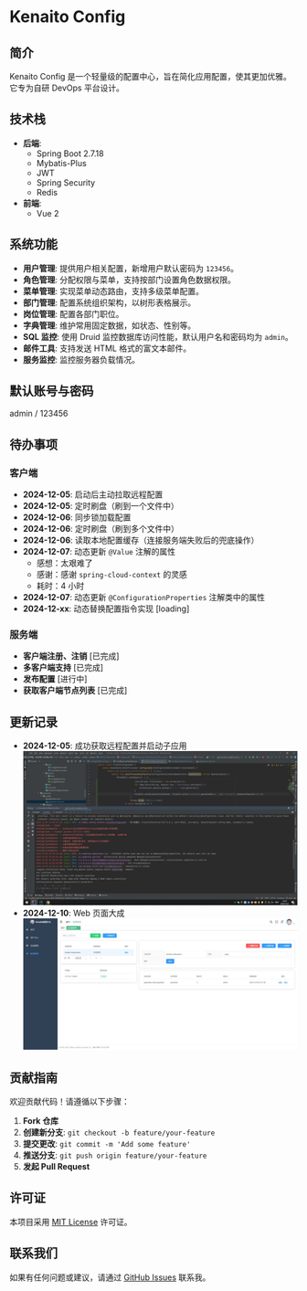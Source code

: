 # Kenaito Config

## 简介

Kenaito Config 是一个轻量级的配置中心，旨在简化应用配置，使其更加优雅。它专为自研 DevOps 平台设计。

## 技术栈

- **后端**:
    - Spring Boot 2.7.18
    - Mybatis-Plus
    - JWT
    - Spring Security
    - Redis
- **前端**:
    - Vue 2

## 系统功能

- **用户管理**: 提供用户相关配置，新增用户默认密码为 `123456`。
- **角色管理**: 分配权限与菜单，支持按部门设置角色数据权限。
- **菜单管理**: 实现菜单动态路由，支持多级菜单配置。
- **部门管理**: 配置系统组织架构，以树形表格展示。
- **岗位管理**: 配置各部门职位。
- **字典管理**: 维护常用固定数据，如状态、性别等。
- **SQL 监控**: 使用 Druid 监控数据库访问性能，默认用户名和密码均为 `admin`。
- **邮件工具**: 支持发送 HTML 格式的富文本邮件。
- **服务监控**: 监控服务器负载情况。

## 默认账号与密码

admin / 123456

## 待办事项

### 客户端

- **2024-12-05**: 启动后主动拉取远程配置
- **2024-12-05**: 定时刷盘（刷到一个文件中）
- **2024-12-06**: 同步锁加载配置
- **2024-12-06**: 定时刷盘（刷到多个文件中）
- **2024-12-06**: 读取本地配置缓存（连接服务端失败后的兜底操作）
- **2024-12-07**: 动态更新 `@Value` 注解的属性
    - 感想：太艰难了
    - 感谢：感谢 `spring-cloud-context` 的灵感
    - 耗时：4 小时
- **2024-12-07**: 动态更新 `@ConfigurationProperties` 注解类中的属性
- **2024-12-xx**: 动态替换配置指令实现 [loading]

### 服务端

- **客户端注册、注销** [已完成]
- **多客户端支持** [已完成]
- **发布配置** [进行中]
- **获取客户端节点列表** [已完成]

## 更新记录

- **2024-12-05**: 成功获取远程配置并启动子应用
  ![2024-12-05](/doc/d20241205223929.png)
- **2024-12-10**: Web 页面大成
  ![2024-12-10](/doc/d20241210215050.png)

## 贡献指南

欢迎贡献代码！请遵循以下步骤：

1. **Fork 仓库**
2. **创建新分支**: `git checkout -b feature/your-feature`
3. **提交更改**: `git commit -m 'Add some feature'`
4. **推送分支**: `git push origin feature/your-feature`
5. **发起 Pull Request**

## 许可证

本项目采用 [MIT License](LICENSE) 许可证。

## 联系我们

如果有任何问题或建议，请通过 [GitHub Issues](https://github.com/odboy-tianjun/kenaito-config/issues) 联系我。